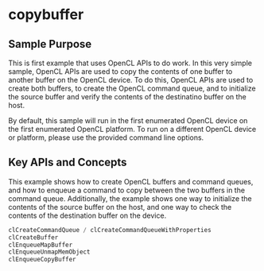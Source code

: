 # copybuffer

## Sample Purpose

This is first example that uses OpenCL APIs to do work.
In this very simple sample, OpenCL APIs are used to copy the contents of one buffer to another buffer on the OpenCL device.
To do this, OpenCL APIs are used to create both buffers, to create the OpenCL command queue, and to initialize the source buffer and verify the contents of the destinatino buffer on the host.

By default, this sample will run in the first enumerated OpenCL device on the first enumerated OpenCL platform.
To run on a different OpenCL device or platform, please use the provided command line options.

## Key APIs and Concepts

This example shows how to create OpenCL buffers and command queues, and how to enqueue a command to copy between the two buffers in the command queue.
Additionally, the example shows one way to initialize the contents of the source buffer on the host, and one way to check the contents of the destination buffer on the device.

```c
clCreateCommandQueue / clCreateCommandQueueWithProperties
clCreateBuffer
clEnqueueMapBuffer
clEnqueueUnmapMemObject
clEnqueueCopyBuffer
```
